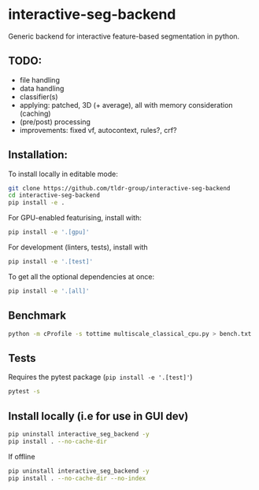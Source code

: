 # interactive-seg-backend
Generic backend for interactive feature-based segmentation in python.

## TODO:
- file handling
- data handling
- classifier(s)
- applying: patched, 3D (+ average), all with memory consideration (caching)
- (pre/post) processing
- improvements: fixed vf, autocontext, rules?, crf?

## Installation:

To install locally in editable mode:
```bash
git clone https://github.com/tldr-group/interactive-seg-backend
cd interactive-seg-backend
pip install -e .
```

For GPU-enabled featurising, install with:
```bash
pip install -e '.[gpu]'
```

For development (linters, tests), install with
```bash
pip install -e '.[test]'
```

To get all the optional dependencies at once:
```bash
pip install -e '.[all]'
```

## Benchmark
```bash
python -m cProfile -s tottime multiscale_classical_cpu.py > bench.txt
```

## Tests

Requires the pytest package (`pip install -e '.[test]'`)
```bash
pytest -s
```



## Install locally (i.e for use in GUI dev)
```bash
pip uninstall interactive_seg_backend -y
pip install . --no-cache-dir
```

If offline
```bash
pip uninstall interactive_seg_backend -y
pip install . --no-cache-dir --no-index
```